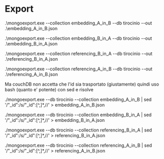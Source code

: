 # Export

 .\mongoexport.exe --collection embedding_A_in_B --db tirocinio --out .\embedding_A_in_B.json

.\mongoexport.exe --collection embedding_B_in_A --db tirocinio --out .\embedding_B_in_A.json

.\mongoexport.exe --collection referencing_B_in_A --db tirocinio --out .\referencing_B_in_A.json

.\mongoexport.exe --collection referencing_A_in_B --db tirocinio --out .\referencing_A_in_B.json

Ma couchDB non accetta che l'id sia trasportato (giustamente) quindi uso bash (quanto e' potente) con sed e risolve

./mongoexport.exe  --db tirocinio --collection embedding_A_in_B  | sed '/"_id":/s/"_id":[^,]*,//' > embedding_A_in_B.json

./mongoexport.exe  --db tirocinio --collection embedding_B_in_A | sed '/"_id":/s/"_id":[^,]*,//' > embedding_B_in_A.json

./mongoexport.exe  --db tirocinio --collection referencing_B_in_A | sed '/"_id":/s/"_id":[^,]*,//' > referencing_B_in_A.json

./mongoexport.exe  --db tirocinio --collection referencing_A_in_B  | sed '/"_id":/s/"_id":[^,]*,//' > referencing_A_in_B.json
